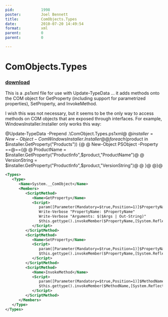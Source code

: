 ```yaml
---
pid:            1998
poster:         Joel Bennett
title:          ComObjects.Types
date:           2010-07-20 14:49:54
format:         xml
parent:         0
parent:         0

---
```


# ComObjects.Types

### [download](1998.xml)

This is a .ps1xml file for use with Update-TypeData ... it adds methods onto the COM object for GetProperty (including support for parametrized properties), SetProperty, and InvokeMethod.

I wish this was not necessary, but it seems to be the only way to access methods on COM objects that are exposed through interfaces. For example, WindowsInstaller.Installer only works this way:


@Update-TypeData -Prepend .\ComObject.Types.ps1xml@
@$installer = New-Object -Com WindowsInstaller.Installer@
@foreach($product in $installer.GetProperty("Products")) {@
@   New-Object PSObject -Property ==@=={@
@      ProductName = $installer.GetProperty("ProductInfo",$product,"ProductName")@
@      VersionString = $installer.GetProperty("ProductInfo",$product,"VersionString")@
@   }@
@}@

```xml
<Types>
   <Type>
      <Name>System.__ComObject</Name>
      <Members>
         <ScriptMethod>
            <Name>GetProperty</Name>
            <Script>
               param([Parameter(Mandatory=$true,Position=1)]$PropertyName)
               Write-Verbose "PropertyName: $PropertyName"
               Write-Verbose "Arguments: $($Args | Out-String)"
               $this.gettype().invokeMember($PropertyName,[System.Reflection.BindingFlags]::GetProperty,$null,$this,@($Args))
            </Script>
         </ScriptMethod>
         <ScriptMethod>
            <Name>SetProperty</Name>
            <Script>
               param([Parameter(Mandatory=$true,Position=1)]$PropertyName)
               $this.gettype().invokeMember($PropertyName,[System.Reflection.BindingFlags]::SetProperty,$null,$this,@($Args))
            </Script>
         </ScriptMethod>
         <ScriptMethod>
            <Name>InvokeMethod</Name>
            <Script>
               param([Parameter(Mandatory=$true,Position=1)]$MethodName)
               $this.gettype().invokeMember($MethodName,[System.Reflection.BindingFlags]::InvokeMethod,$null,$this,@($Args))
            </Script>
         </ScriptMethod>
      </Members>
   </Type>
</Types>  
```
